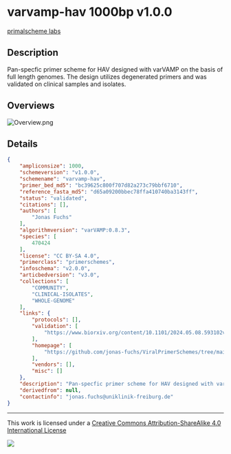# varvamp-hav 1000bp v1.0.0

[primalscheme labs](https://labs.primalscheme.com/detail/varvamp-hav/1000/v1.0.0)

## Description

Pan-specfic primer scheme for HAV designed with varVAMP on the basis of full length genomes. The design utilizes degenerated primers and was validated on clinical samples and isolates.

## Overviews

![Overview.png](work/Overview.png)

## Details

```json
{
    "ampliconsize": 1000,
    "schemeversion": "v1.0.0",
    "schemename": "varvamp-hav",
    "primer_bed_md5": "bc39625c800f707d82a273c79bbf6710",
    "reference_fasta_md5": "d65a09200bbec78ffa410740ba3143ff",
    "status": "validated",
    "citations": [],
    "authors": [
        "Jonas Fuchs"
    ],
    "algorithmversion": "varVAMP:0.8.3",
    "species": [
        470424
    ],
    "license": "CC BY-SA 4.0",
    "primerclass": "primerschemes",
    "infoschema": "v2.0.0",
    "articbedversion": "v3.0",
    "collections": [
        "COMMUNITY",
        "CLINICAL-ISOLATES",
        "WHOLE-GENOME"
    ],
    "links": {
        "protocols": [],
        "validation": [
            "https://www.biorxiv.org/content/10.1101/2024.05.08.593102v1.full"
        ],
        "homepage": [
            "https://github.com/jonas-fuchs/ViralPrimerSchemes/tree/main/varvamp_tiled/HAV"
        ],
        "vendors": [],
        "misc": []
    },
    "description": "Pan-specfic primer scheme for HAV designed with varVAMP on the basis of full length genomes. The design utilizes degenerated primers and was validated on clinical samples and isolates.",
    "derivedfrom": null,
    "contactinfo": "jonas.fuchs@uniklinik-freiburg.de"
}
```



------------------------------------------------------------------------

This work is licensed under a [Creative Commons Attribution-ShareAlike 4.0 International License](http://creativecommons.org/licenses/by-sa/4.0/) 

![](https://i.creativecommons.org/l/by-sa/4.0/88x31.png)
